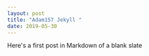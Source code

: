 ```yaml
---
layout: post
title: "Adam157 Jekyll "
date: 2019-05-30
---
```


Here's a first post in Markdown of a blank slate
